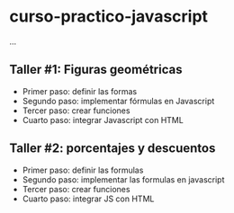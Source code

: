 # curso-practico-javascript
...
## Taller #1: Figuras geométricas
- Primer paso: definir las formas
- Segundo paso: implementar fórmulas en Javascript
- Tercer paso: crear funciones
- Cuarto paso: integrar Javascript con HTML

## Taller #2: porcentajes y descuentos
- Primer paso: definir las formulas
- Segundo paso: implementar las formulas en javascript
- Tercer paso: crear funciones
- Cuarto paso: integrar JS con HTML